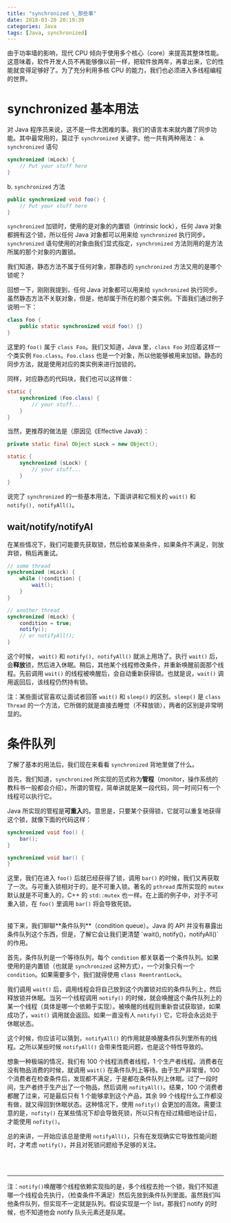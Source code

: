 ```yaml
---
title: "synchronized \_那些事"
date: 2018-03-20 20:19:39
categories: Java
tags: [Java, synchronized]
---
```


由于功率墙的影响，现代 CPU 倾向于使用多个核心（core）来提高其整体性能。这意味着，软件开发人员不再能够像以前一样，把软件放两年，再拿出来，它的性能就变得足够好了。为了充分利用多核 CPU 的能力，我们也必须进入多线程编程的世界。

# synchronized 基本用法

对 Java 程序员来说，这不是一件太困难的事。我们的语言本来就内置了同步功能。其中最常用的，莫过于 `synchronized` 关键字。他一共有两种用法：
a. `synchronized` 语句
```Java
synchronized (mLock) {
	// Put your stuff here
}
```
b. `synchronized` 方法
```Java
public synchronized void foo() {
	// Put your stuff here
}
```
`synchronized` 加锁时，使用的是对象的内置锁（intrinsic lock），任何 Java 对象都拥有这个锁，所以任何 Java 对象都可以用来给 `synchronized` 执行同步。`synchronized` 语句使用的对象由我们显式指定，`synchronized` 方法则用的是方法所属的那个对象的内置锁。

我们知道，静态方法不属于任何对象，那静态的 `synchronized` 方法又用的是哪个锁呢？

回想一下，刚刚我提到，任何 Java 对象都可以用来给 `synchronized` 执行同步。虽然静态方法不关联对象，但是，他却属于所在的那个类实例。下面我们通过例子说明一下：
```Java
class Foo {
	public static synchronized void foo() {}
}
```
这里的 `foo()` 属于 `class Foo`。我们又知道，Java 里，`class Foo` 对应着这样一个类实例 `Foo.class`。`Foo.class` 也是一个对象，所以他能够被用来加锁。静态的同步方法，就是使用对应的类实例来进行加锁的。

同样，对应静态的代码块，我们也可以这样做：
```Java
static {
	synchronized (Foo.class) {
		// your stuff...
	}
}
```
当然，更推荐的做法是（原因见《Effective Java》）：
```Java
private static final Object sLock = new Object();

static {
	synchronized (sLock) {
		// your stuff...
	}
}
```

说完了 `synchronized` 的一些基本用法，下面讲讲和它相关的 `wait()` 和 `notify(), notifyAll()`。

## wait/notify/notifyAl

在某些情况下，我们可能要先获取锁，然后检查某些条件，如果条件不满足，则放弃锁，稍后再重试。
```Java
// some thread
synchronized (mLock) {
	while (!condition) {
		wait();
	}
}

// another thread
synchronized (mLock) {
	condition = true;
	notify();
	// or notifyAll();
}
```
这个时候， `wait()` 和 `notify(), notifyAll()` 就派上用场了。执行 `wait()` 后，会**释放**锁，然后进入休眠。稍后，其他某个线程修改条件，并重新唤醒前面那个线程。先前调用 `wait()` 的线程被唤醒后，会自动重新获得锁。也就是说，`wait()` 调用返回后，该线程仍然持有锁。

注：某些面试官喜欢让面试者回答 `wait()` 和 `sleep()` 的区别。`sleep()` 是 `class Thread` 的一个方法，它所做的就是直接去睡觉（不释放锁），两者的区别是非常明显的。

# 条件队列

了解了基本的用法后，我们现在来看看 `synchronized` 背地里做了什么。

首先，我们知道，`synchronized` 所实现的范式称为**管程**（monitor，操作系统的教科书一般都会介绍）。所谓的管程，简单讲就是某一段代码，同一时间只有一个线程可以执行它。

Java 所实现的管程是**可重入**的。意思是，只要某个获得锁，它就可以重复地获得这个锁，就像下面的代码这样：
```Java
synchronized void foo() {
	bar();
}

synchronized void bar() {
}
```
这里，我们在进入 `foo()` 后就已经获得了锁，调用 `bar()` 的时候，我们又再获取了一次。与可重入锁相对于的，是不可重入锁。著名的 `pthread` 库所实现的 `mutex` 默认就是不可重入的，C++ 的 `std::mutex` 也一样。在上面的例子中，对于不可重入锁，在 `foo()` 里调用 `bar()` 将会导致死锁。

<br>
接下来，我们聊聊**条件队列**（condition queue）。Java 的 API 并没有暴露出条件队列这个东西，但是，了解它会让我们更清楚 `wait(), notify()，notifyAll()` 的作用。

首先，条件队列是一个等待队列，每个 `condition` 都关联着一个条件队列。如果使用的是内置锁（也就是 `synchronized` 这种方式），一个对象只有一个 `condition`。如果需要多个，我们就得使用 `class ReentrantLock`。

我们调用 `wait()` 后，调用线程会将自己放到这个内置锁对应的条件队列上，然后释放锁并休眠。当另一个线程调用 `notify()` 的时候，就会唤醒这个条件队列上的某一个线程（具体是哪一个依赖于实现）。被唤醒的线程则重新尝试获取锁，如果成功了，`wait()` 调用就会返回。如果一直没有人 `notify()` 它，它将会永远处于休眠状态。

这个时候，你应该可以猜到，`notifyAll()` 的作用就是唤醒条件队列里所有的线程。之所以某些时候 `notifyAll()` 会带来性能问题，也是这个特性导致的。

想象一种极端的情况，我们有 100 个线程消费者线程，1 个生产者线程。消费者在没有物品消费的时候，就调用 `wait()` 在条件队列上等待。由于生产非常慢，100 个消费者在检查条件后，发现都不满足，于是都在条件队列上休眠。过了一段时间，生产者终于生产出了一个物品，然后调用 `nofityAll()`。结果，100 个消费者都醒了过来，可是最后只有 1 个能够拿到这个产品，其余 99 个线程什么工作都没有做，就又得回到休眠状态。这种情况下，使用 `nofity()` 会更加的高效。需要注意的是，`nofity()` 在某些情况下却会导致死锁，所以只有在经过精细地设计后，才能使用 `nofity()`。

总的来讲，一开始应该总是使用 `notifyAll()`，只有在发现确实它导致性能问题时，才考虑 `notify()`，并且对死锁问题给予足够的关注。

<br><br>

----
注：`notify()`唤醒哪个线程依赖实现指的是，多个线程去抢一个锁，我们不知道哪一个线程会先执行，（检查条件不满足）然后先放到条件队列里面。虽然我们叫他条件队列，但实现不一定就是队列。假设实现是一个 list，那我们 notify 的时候，也不知道他会 notify 队头元素还是队尾。




